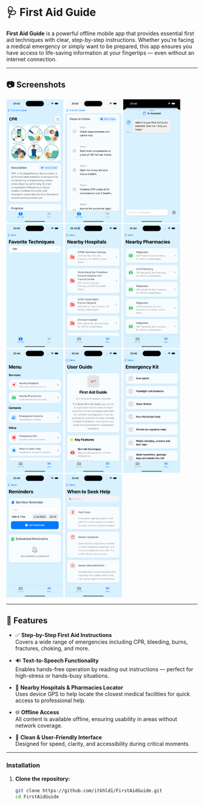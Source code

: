 # 🩺 First Aid Guide

**First Aid Guide** is a powerful offline mobile app that provides essential first aid techniques with clear, step-by-step instructions. Whether you're facing a medical emergency or simply want to be prepared, this app ensures you have access to life-saving information at your fingertips — even without an internet connection.

---

## 📷 Screenshots

<p float="left">
  <img width="150" src="ScreenShots/Simulator Screenshot - iPhone 15 Pro - 2025-07-02 at 20.42.11.png">
  <img width="150" src="ScreenShots/Simulator Screenshot - iPhone 15 Pro - 2025-07-02 at 20.42.16.png">
  <img width="150" src="ScreenShots/Simulator Screenshot - iPhone 15 Pro - 2025-07-02 at 20.42.24.png">
  <img width="150" src="ScreenShots/Simulator Screenshot - iPhone 15 Pro - 2025-07-02 at 20.42.35.png">
  <img width="150" src="ScreenShots/Simulator Screenshot - iPhone 15 Pro - 2025-07-02 at 20.43.55.png">

  <img width="150" src="ScreenShots/Simulator Screenshot - iPhone 15 Pro - 2025-07-02 at 20.44.00.png">
  <img width="150" src="ScreenShots/Simulator Screenshot - iPhone 15 Pro - 2025-07-02 at 20.44.15.png">
  <img width="150" src="ScreenShots/Simulator Screenshot - iPhone 15 Pro - 2025-07-02 at 20.44.54.png">
  <img width="150" src="ScreenShots/Simulator Screenshot - iPhone 15 Pro - 2025-07-02 at 20.45.01.png">
  <img width="150" src="ScreenShots/Simulator Screenshot - iPhone 15 Pro - 2025-07-02 at 20.45.06.png">
  <img width="150" src="ScreenShots/Simulator Screenshot - iPhone 15 Pro - 2025-07-02 at 20.45.11.png">
  <img width="150" src="">

</p>

---

## 📱 Features

- ✅ **Step-by-Step First Aid Instructions**  
  Covers a wide range of emergencies including CPR, bleeding, burns, fractures, choking, and more.

- 🔊 **Text-to-Speech Functionality**  
  Enables hands-free operation by reading out instructions — perfect for high-stress or hands-busy situations.

- 📍 **Nearby Hospitals & Pharmacies Locator**  
  Uses device GPS to help locate the closest medical facilities for quick access to professional help.

- 🌐 **Offline Access**  
  All content is available offline, ensuring usability in areas without network coverage.

- 🎯 **Clean & User-Friendly Interface**  
  Designed for speed, clarity, and accessibility during critical moments.

---

### Installation

1. **Clone the repository:**
   ```bash
   git clone https://github.com/itkhld1/FirstAidGuide.git
   cd FirstAidGuide

